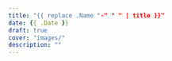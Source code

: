 ```yaml
---
title: "{{ replace .Name "-" " " | title }}"
date: {{ .Date }}
draft: true
cover: "images/"
description: ""
---
```

